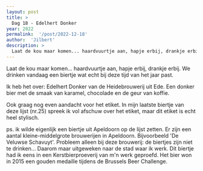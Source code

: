 ```yaml
---
layout: post
title: >
  Dag 18 - Edelhert Donker
year: 2022
permalink:  '/post/2022-12-18'
author:  'Jilbert'
description: >
  Laat de kou maar komen... haardvuurtje aan, hapje erbij, drankje erbij. We drinken vandaag een biertje wat echt bij deze tijd van het jaar past.
---
```

<p class='intro'><span class='dropcap'>L</span>aat de kou maar komen... haardvuurtje aan, hapje erbij, drankje erbij. We drinken vandaag een biertje wat echt bij deze tijd van het jaar past.</p>

Ik heb het over: Edelhert Donker van de Heidebrouwerij uit Ede. Een donker bier met de smaak van karamel, chocolade en de geur van koffie.

Ook graag nog even aandacht voor het etiket. In mijn laatste biertje van deze lijst (nr.25) spreek ik vol afschuw over het etiket, maar dit etiket is echt heel stylisch.

ps. ik wilde eigenlijk een biertje uit Apeldoorn op de lijst zetten. Er zijn een aantal kleine-middelgrote brouwerijen in Apeldoorn. Bijvoorbeeld 'De Veluwse Schavuyt'. Probleem alleen bij deze brouwerij: de biertjes zijn niet te drinken... Daarom maar uitgeweken naar de stad waar ik werk. Dit biertje had ik eens in een Kerstbierproeverij van m'n werk geproefd. Het bier won in 2015 een gouden medaille tijdens de Brussels Beer Challenge.

